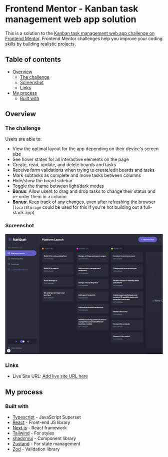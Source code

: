 # Frontend Mentor - Kanban task management web app solution

This is a solution to the [Kanban task management web app challenge on Frontend Mentor](https://www.frontendmentor.io/challenges/kanban-task-management-web-app-wgQLt-HlbB). Frontend Mentor challenges help you improve your coding skills by building realistic projects.

## Table of contents

- [Overview](#overview)
  - [The challenge](#the-challenge)
  - [Screenshot](#screenshot)
  - [Links](#links)
- [My process](#my-process)
  - [Built with](#built-with)

## Overview

### The challenge

Users are able to:

- View the optimal layout for the app depending on their device's screen size
- See hover states for all interactive elements on the page
- Create, read, update, and delete boards and tasks
- Receive form validations when trying to create/edit boards and tasks
- Mark subtasks as complete and move tasks between columns
- Hide/show the board sidebar
- Toggle the theme between light/dark modes
- **Bonus**: Allow users to drag and drop tasks to change their status and re-order them in a column
- **Bonus**: Keep track of any changes, even after refreshing the browser (`localStorage` could be used for this if you're not building out a full-stack app)

### Screenshot

![screenshot of project](image.png)

### Links

- Live Site URL: [Add live site URL here](https://your-live-site-url.com)

## My process

### Built with

- [Typescript](https://www.typescriptlang.org/) - JavaScript Superset
- [React](https://reactjs.org/) - Front-end JS library
- [Next.js](https://nextjs.org/) - React framework
- [Tailwind](https://tailwindcss.com/) - For styles
- [shadcn/ui](https://ui.shadcn.com/) - Component library
- [Zustand](https://github.com/pmndrs/zustand) - For state management
- [Zod](https://zod.dev/) - Validation library
